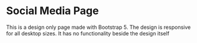 # Social Media Page

This is a design only page made with Bootstrap 5. The design is responsive for all desktop sizes. It has no functionality beside the design itself
